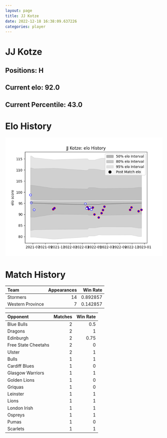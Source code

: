 ```yaml
---  
layout: page  
title: JJ Kotze  
date: 2022-12-18 16:38:09.637226  
categories: player  
---
```

# JJ Kotze

## Positions: H

## Current elo: 92.0

## Current Percentile: 43.0

# Elo History


![elo history](history_JJKotze.png)
# Match History


| Team             |   Appearances |   Win Rate |
|:-----------------|--------------:|-----------:|
| Stormers         |            14 |   0.892857 |
| Western Province |             7 |   0.142857 |

| Opponent            |   Matches |   Win Rate |
|:--------------------|----------:|-----------:|
| Blue Bulls          |         2 |       0.5  |
| Dragons             |         2 |       1    |
| Edinburgh           |         2 |       0.75 |
| Free State Cheetahs |         2 |       0    |
| Ulster              |         2 |       1    |
| Bulls               |         1 |       1    |
| Cardiff Blues       |         1 |       0    |
| Glasgow Warriors    |         1 |       1    |
| Golden Lions        |         1 |       0    |
| Griquas             |         1 |       0    |
| Leinster            |         1 |       1    |
| Lions               |         1 |       1    |
| London Irish        |         1 |       1    |
| Ospreys             |         1 |       1    |
| Pumas               |         1 |       0    |
| Scarlets            |         1 |       1    |